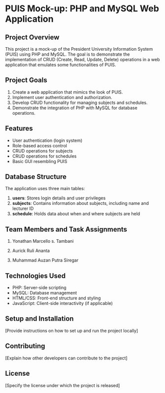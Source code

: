 # PUIS Mock-up: PHP and MySQL Web Application

## Project Overview

This project is a mock-up of the President University Information System (PUIS) using PHP and MySQL. The goal is to demonstrate the implementation of CRUD (Create, Read, Update, Delete) operations in a web application that emulates some functionalities of PUIS.

## Project Goals

1. Create a web application that mimics the look of PUIS.
2. Implement user authentication and authorization.
3. Develop CRUD functionality for managing subjects and schedules.
4. Demonstrate the integration of PHP with MySQL for database operations.

## Features

- User authentication (login system)
- Role-based access control
- CRUD operations for subjects
- CRUD operations for schedules
- Basic GUI resembling PUIS

## Database Structure

The application uses three main tables:

1. **users**: Stores login details and user privileges
2. **subjects**: Contains information about subjects, including name and lecturer ID
3. **schedule**: Holds data about when and where subjects are held

## Team Members and Task Assignments

1. Yonathan Marcello s. Tambani

2. Aurick Ruli Ananta

3. Muhammad Auzan Putra Siregar

## Technologies Used

- PHP: Server-side scripting
- MySQL: Database management
- HTML/CSS: Front-end structure and styling
- JavaScript: Client-side interactivity (if applicable)

## Setup and Installation

[Provide instructions on how to set up and run the project locally]

## Contributing

[Explain how other developers can contribute to the project]

## License

[Specify the license under which the project is released]
